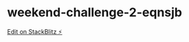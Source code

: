 # weekend-challenge-2-eqnsjb

[Edit on StackBlitz ⚡️](https://stackblitz.com/edit/weekend-challenge-2-eqnsjb)